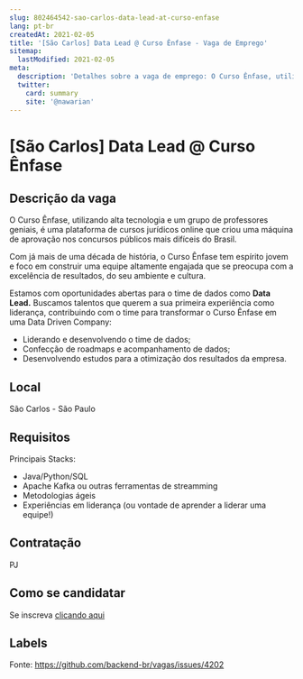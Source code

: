 ```yaml
---
slug: 802464542-sao-carlos-data-lead-at-curso-enfase
lang: pt-br
createdAt: 2021-02-05
title: '[São Carlos] Data Lead @ Curso Ênfase - Vaga de Emprego'
sitemap:
  lastModified: 2021-02-05
meta:
  description: 'Detalhes sobre a vaga de emprego: O Curso Ênfase, utilizando alta tecnologia e um grupo de professores geniais, é uma plataforma de cursos jurídicos online que criou uma máquina de aprovação nos concursos públicos mais difíceis do Brasil.  Com já mais de uma década de história, o Curso Ênfase tem espírito jovem e foco em construir uma equipe altamente engajada que se preocupa com a excelência de resultados, do seu ambiente e cultura.  Estamos com oportunidades abertas para o time de dados como **Data Lead.** Buscamos talentos que querem a sua primeira experiência como liderança, contribuindo com o time para transformar o Curso Ênfase em uma Data Driven Company: - Liderando e desenvolvendo o time de dados; - Confecção de roadmaps e acompanhamento de dados; - Desenvolvendo estudos para a otimização dos resultados da empresa.'
  twitter:
    card: summary
    site: '@nawarian'
---
```


# [São Carlos] Data Lead @ Curso Ênfase

## Descrição da vaga

O Curso Ênfase, utilizando alta tecnologia e um grupo de professores geniais, é uma plataforma de cursos jurídicos online que criou uma máquina de aprovação nos concursos públicos mais difíceis do Brasil. 

Com já mais de uma década de história, o Curso Ênfase tem espírito jovem e foco em construir uma equipe altamente engajada que se preocupa com a excelência de resultados, do seu ambiente e cultura.  

Estamos com oportunidades abertas para o time de dados como **Data Lead.** Buscamos talentos que querem a sua primeira experiência como liderança, contribuindo com o time para transformar o Curso Ênfase em uma Data Driven Company:
- Liderando e desenvolvendo o time de dados;
- Confecção de roadmaps e acompanhamento de dados;
- Desenvolvendo estudos para a otimização dos resultados da empresa.

## Local

São Carlos - São Paulo

## Requisitos

Principais Stacks:
- Java/Python/SQL
- Apache Kafka ou outras ferramentas de streamming
- Metodologias ágeis
- Experiências em liderança (ou vontade de aprender a liderar uma equipe!)

## Contratação

PJ

## Como se candidatar

Se inscreva [clicando aqui](https://www.pyjobs.com.br/job/2058)

## Labels



Fonte: https://github.com/backend-br/vagas/issues/4202